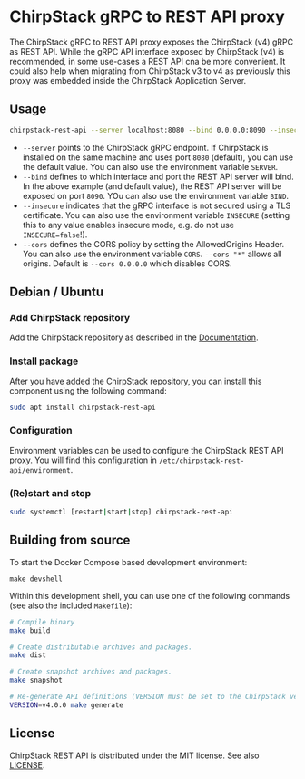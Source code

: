 # ChirpStack gRPC to REST API proxy

The ChirpStack gRPC to REST API proxy exposes the ChirpStack (v4) gRPC as REST
API. While the gRPC API interface exposed by ChirpStack (v4) is recommended,
in some use-cases a REST API cna be more convenient. It could also help when
migrating from ChirpStack v3 to v4 as previously this proxy was embedded inside
the ChirpStack Application Server.

## Usage

```bash
chirpstack-rest-api --server localhost:8080 --bind 0.0.0.0:8090 --insecure --cors "*"
```

* `--server` points to the ChirpStack gRPC endpoint. If ChirpStack is installed
  on the same machine and uses port `8080` (default), you can use the default
  value. You can also use the environment variable `SERVER`.
* `--bind` defines to which interface and port the REST API server will bind.
  In the above example (and default value), the REST API server will be exposed
  on port `8090`. YOu can also use the environment variable `BIND`.
* `--insecure` indicates that the gRPC interface is not secured using a TLS
  certificate. You can also use the environment variable `INSECURE` (setting
  this to any value enables insecure mode, e.g. do not use `INSECURE=false`!).
* `--cors` defines the CORS policy by setting the AllowedOrigins Header. You can also use the environment variable `CORS`. `--cors "*"` allows all origins. Default is `--cors 0.0.0.0` which disables CORS.

## Debian / Ubuntu

### Add ChirpStack repository

Add the ChirpStack repository as described in the [Documentation](https://www.chirpstack.io/docs/chirpstack/downloads.html#debian--ubuntu-repository).

### Install package

After you have added the ChirpStack repository, you can install this component
using the following command:

```bash
sudo apt install chirpstack-rest-api
```

### Configuration

Environment variables can be used to configure the ChirpStack REST API proxy.
You will find this configuration in `/etc/chirpstack-rest-api/environment`.

### (Re)start and stop

```bash
sudo systemctl [restart|start|stop] chirpstack-rest-api
```

## Building from source

To start the Docker Compose based development environment:

```
make devshell
```

Within this development shell, you can use one of the following commands
(see also the included `Makefile`):

```bash
# Compile binary
make build

# Create distributable archives and packages.
make dist

# Create snapshot archives and packages.
make snapshot

# Re-generate API definitions (VERSION must be set to the ChirpStack version)
VERSION=v4.0.0 make generate
```

## License

ChirpStack REST API is distributed under the MIT license. See also
[LICENSE](https://github.com/chirpstack/chirpstack-rest-api/blob/master/LICENSE).
